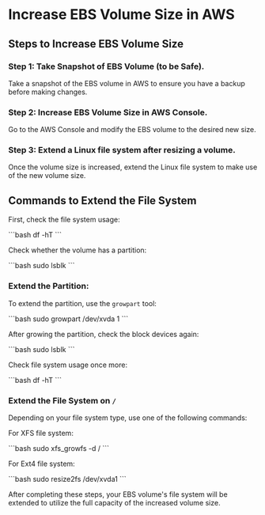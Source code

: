 # Increase EBS Volume Size in AWS

## Steps to Increase EBS Volume Size

### Step 1: Take Snapshot of EBS Volume (to be Safe).

Take a snapshot of the EBS volume in AWS to ensure you have a backup before making changes.

### Step 2: Increase EBS Volume Size in AWS Console.

Go to the AWS Console and modify the EBS volume to the desired new size.

### Step 3: Extend a Linux file system after resizing a volume.

Once the volume size is increased, extend the Linux file system to make use of the new volume size.

## Commands to Extend the File System

First, check the file system usage:

\```bash
df -hT
\```

Check whether the volume has a partition:

\```bash
sudo lsblk
\```

### Extend the Partition:

To extend the partition, use the `growpart` tool:

\```bash
sudo growpart /dev/xvda 1
\```

After growing the partition, check the block devices again:

\```bash
sudo lsblk
\```

Check file system usage once more:

\```bash
df -hT
\```

### Extend the File System on `/`

Depending on your file system type, use one of the following commands:

For XFS file system:

\```bash
sudo xfs_growfs -d /
\```

For Ext4 file system:

\```bash
sudo resize2fs /dev/xvda1
\```

After completing these steps, your EBS volume's file system will be extended to utilize the full capacity of the increased volume size.
